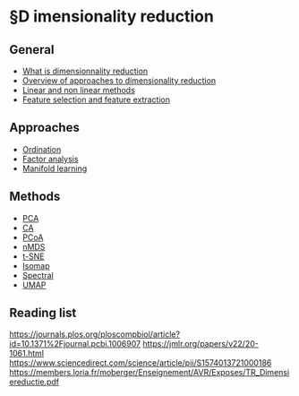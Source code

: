 # §D imensionality reduction

## General
 - [What is dimensionnality reduction](../111/README.md)
 - [Overview of approaches to dimensionality reduction](../112/README.md)
 - [Linear and non linear methods](../113/README.md)
 - [Feature selection and feature extraction](../114/README.md)

## Approaches
 - [Ordination]()
 - [Factor analysis]()
 - [Manifold learning]()

## Methods
 - [PCA]()
 - [CA]()
 - [PCoA]()
 - [nMDS]()
 - [t-SNE]()
 - [Isomap]()
 - [Spectral]()
 - [UMAP]()

## Reading list
<https://journals.plos.org/ploscompbiol/article?id=10.1371%2Fjournal.pcbi.1006907>
<https://jmlr.org/papers/v22/20-1061.html>
<https://www.sciencedirect.com/science/article/pii/S1574013721000186>
<https://members.loria.fr/moberger/Enseignement/AVR/Exposes/TR_Dimensiereductie.pdf>
